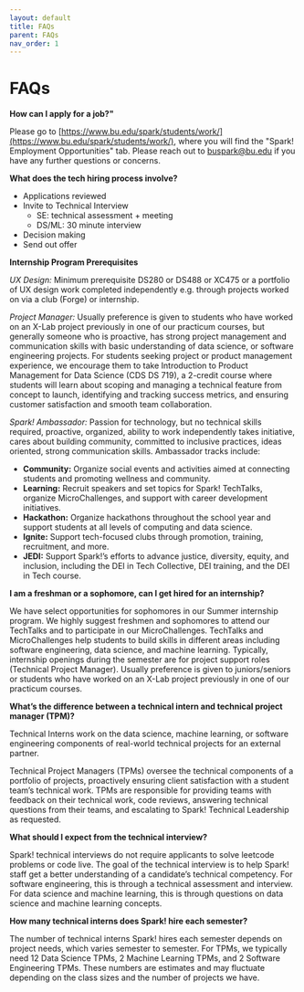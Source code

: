 ```yaml
---
layout: default
title: FAQs
parent: FAQs
nav_order: 1
---
```


# FAQs

**How can I apply for a job?"**

Please go to [https://www.bu.edu/spark/students/work/](https://www.bu.edu/spark/students/work/), where you will find the "Spark\! Employment Opportunities" tab. Please reach out to [buspark@bu.edu](mailto:buspark@bu.edu) if you have any further questions or concerns.

**What does the tech hiring process involve?**

* Applications reviewed  
* Invite to Technical Interview  
  * SE: technical assessment \+ meeting  
  * DS/ML: 30 minute interview  
* Decision making  
* Send out offer

**Internship Program Prerequisites**

*UX Design:* Minimum prerequisite DS280 or DS488 or XC475 or a portfolio of UX design work completed independently e.g. through projects worked on via a club (Forge) or internship.

*Project Manager:* Usually preference is given to students who have worked on an X-Lab project previously in one of our practicum courses, but generally someone who is proactive, has strong project management and communication skills with basic understanding of data science, or software engineering projects. For students seeking project or product management experience, we encourage them to take Introduction to Product Management for Data Science (CDS DS 719), a 2-credit course where students will learn about scoping and managing a technical feature from concept to launch, identifying and tracking success metrics, and ensuring customer satisfaction and smooth team collaboration. 

*Spark\! Ambassador:* Passion for technology, but no technical skills required, proactive, organized, ability to work independently takes initiative, cares about building community, committed to inclusive practices, ideas oriented, strong communication skills. Ambassador tracks include: 

* **Community:** Organize social events and activities aimed at connecting students and promoting wellness and community.   
* **Learning:** Recruit speakers and set topics for Spark\! TechTalks, organize MicroChallenges, and support with career development initiatives.   
* **Hackathon:** Organize hackathons throughout the school year and support students at all levels of computing and data science.   
* **Ignite:** Support tech-focused clubs through promotion, training, recruitment, and more.   
* **JEDI:** Support Spark\!’s efforts to advance justice, diversity, equity, and inclusion, including the DEI in Tech Collective, DEI training, and the DEI in Tech course. 

**I am a freshman or a sophomore, can I get hired for an internship?**

We have select opportunities for sophomores in our Summer internship program. We highly suggest freshmen and sophomores to attend our TechTalks and to participate in our MicroChallenges. TechTalks and MicroChallenges help students to build skills in different areas including software engineering, data science, and machine learning. Typically, internship openings during the semester are for project support roles (Technical Project Manager). Usually preference is given to juniors/seniors or students who have worked on an X-Lab project previously in one of our practicum courses. 

**What’s the difference between a technical intern and technical project manager (TPM)?**

Technical Interns work on the data science, machine learning, or software engineering components of real-world technical projects for an external partner.

Technical Project Managers (TPMs) oversee the technical components of a portfolio of projects, proactively ensuring client satisfaction with a student team’s technical work. TPMs are responsible for providing teams with feedback on their technical work, code reviews, answering technical questions from their teams, and escalating to Spark\! Technical Leadership as requested.

**What should I expect from the technical interview?**

Spark\! technical interviews do not require applicants to solve leetcode problems or code live. The goal of the technical interview is to help Spark\! staff get a better understanding of a candidate’s technical competency. For software engineering, this is through a technical assessment and interview. For data science and machine learning, this is through questions on data science and machine learning concepts.

**How many technical interns does Spark\! hire each semester?**

The number of technical interns Spark\! hires each semester depends on project needs, which varies semester to semester. For TPMs, we typically need 12 Data Science TPMs, 2 Machine Learning TPMs, and 2 Software Engineering TPMs. These numbers are estimates and may fluctuate depending on the class sizes and the number of projects we have. 
